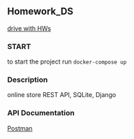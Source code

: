 ## Homework_DS

[drive with HWs](https://drive.google.com/drive/folders/1-pz_xoxf1lW6DwPubDBJ1L8k_fY-nlx-)

### START
to start the project run `docker-compose up`

### Description
online store
REST API, SQLite, Django

### API Documentation
[Postman](https://documenter.getpostman.com/view/10647848/SzRxV9su?version=latest)
